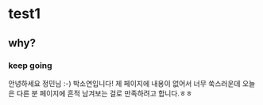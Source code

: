 # test1
## why?
### keep going
안녕하세요 정민님 :-) 박소연입니다! 제 페이지에 내용이 없어서 너무 쑥스러운데 오늘은 다른 분 페이지에 흔적 남겨보는 걸로 만족하려고 합니다.ㅎㅎ
